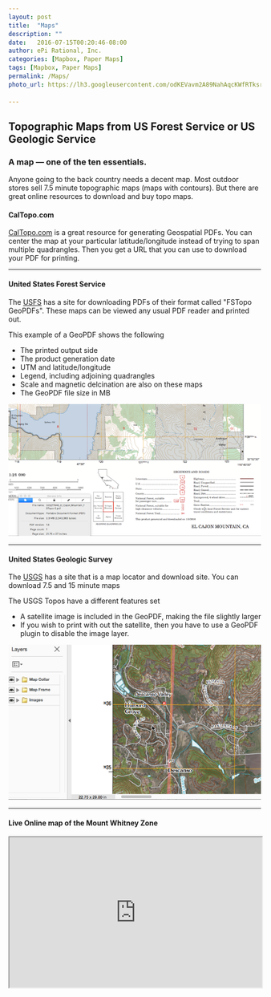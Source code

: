 ```yaml
---
layout: post
title:  "Maps"
description: ""
date:   2016-07-15T00:20:46-08:00
author: ePi Rational, Inc.
categories: [Mapbox, Paper Maps]
tags: [Mapbox, Paper Maps]
permalink: /Maps/
photo_url: https://lh3.googleusercontent.com/odKEVavm2A89NahAqcKWfRTksrGtVJO9SdfN41hSjL2Brz0rXDXh-tkmRcSvRDifFjA=h150

---
```

## Topographic Maps from US Forest Service or US Geologic Service

### A map — one of the ten essentials.

Anyone going to the back country needs a decent map.  Most outdoor stores sell 7.5 minute topographic maps (maps with contours).  But there are great online resources to download and buy topo maps.


#### CalTopo.com
[CalTopo.com][caltopo] is a great resource for generating Geospatial PDFs.  You can center the map at your particular latitude/longitude instead of trying to span multiple quadrangles.  Then you get a URL that you can use to download your PDF for printing.

-----

#### United States Forest Service

The [USFS][usfs] has a site for downloading PDFs of their format called "FSTopo GeoPDFs".  These maps can be viewed any usual PDF reader and printed out.

This example of a GeoPDF shows the following

* The printed output side
* The product generation date
* UTM and latitude/longitude
* Legend, including adjoining quadrangles
* Scale and magnetic delcination are also on these maps
* The GeoPDF file size in MB

![usfs-topo.png](../assets/img/usfs-topo.png)

-----

#### United States Geologic Survey

The [USGS][usgs] has a site that is a map locator and download site.  You can download 7.5 and 15 minute maps  

The USGS Topos have a different features set

* A satellite image is included in the GeoPDF, making the file slightly larger
* If you wish to print with out the satellite, then you have to use a GeoPDF plugin to disable the image layer.

![usgs-topo.png](../assets/img/usgs-topo.png)

-----

#### Live Online map of the Mount Whitney Zone
<iframe width = "100%" height = "300" src="https://api.mapbox.com/styles/v1/roblabs/ciomh54ic000kbolza4305pev.html?title=false&access_token=pk.eyJ1Ijoicm9ibGFicyIsImEiOiJwVlg0cnZnIn0.yhekddtKwZohGoORaWjqIw#13/36.57376772735431/-118.28936228492913/0">
  <p>Your browser does not support iframes.</p>
</iframe>

[usgs]: http://store.usgs.gov/b2c_usgs/usgs/maplocator/(ctype=areaDetails&xcm=r3standardpitrex_prd&carea=%24ROOT&layout=6_1_61_48&uiarea=2)/.do
[usfs]:  http://data.fs.usda.gov/geodata/rastergateway/states-regions/grid_zoom.php?stateID=ca&gridSrc=32116
[caltopo]: http://caltopo.com/map.html#ll=36.5785,-118.29075&z=15&b=t
[ios]:  https://itunes.apple.com/us/app/mt-whitney-ep-maps/id1133292347?mt=8
[android]:  https://play.google.com/store/apps/details?id=com.roblabs.papermaps.whitney

[tsg]:  http://www.timestampgenerator.com

[tilejson-local-server-github]:  http://roblabs.github.io/blackmountain-leaflet/
